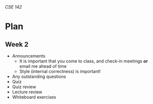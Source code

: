_CSE 142_
# Plan
## Week 2

* Announcements
  * It is important that you come to class, and check-in meetings __or__ email me ahead of time
  * Style (internal correctness) is important! 
* Any outstanding questions
* Quiz
* Quiz review
* Lecture review
* Whiteboard exercises
